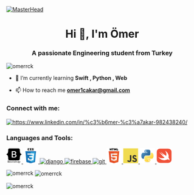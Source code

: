 
[![MasterHead](https://64.media.tumblr.com/19d1c00af9a8aee27ec95f7fa748e924/cfb682b8109d92c8-2c/s1280x1920/77a0fa6dcf6e24fad1a2f679f639e89ed68b91ea.jpg)](https://rishavchanda.io)
<h1 align="center">Hi 👋, I'm Ömer</h1>
<h3 align="center">A passionate Engineering student from Turkey</h3>

<p align="left"> <img src="https://komarev.com/ghpvc/?username=omerrck&label=Profile%20views&color=0e75b6&style=flat" alt="omerrck" /> </p>

- 🌱 I’m currently learning **Swift , Python , Web**

- 📫 How to reach me **omer1cakar@gmail.com**

<h3 align="left">Connect with me:</h3>
<p align="left">
<a href="https://linkedin.com/in/https://www.linkedin.com/in/%c3%b6mer-%c3%a7akar-982438240/" target="blank"><img align="center" src="https://raw.githubusercontent.com/rahuldkjain/github-profile-readme-generator/master/src/images/icons/Social/linked-in-alt.svg" alt="https://www.linkedin.com/in/%c3%b6mer-%c3%a7akar-982438240/" height="30" width="40" /></a>
</p>

<h3 align="left">Languages and Tools:</h3>
<p align="left"> <a href="https://getbootstrap.com" target="_blank" rel="noreferrer"> <img src="https://raw.githubusercontent.com/devicons/devicon/master/icons/bootstrap/bootstrap-plain-wordmark.svg" alt="bootstrap" width="40" height="40"/> </a> <a href="https://www.w3schools.com/css/" target="_blank" rel="noreferrer"> <img src="https://raw.githubusercontent.com/devicons/devicon/master/icons/css3/css3-original-wordmark.svg" alt="css3" width="40" height="40"/> </a> <a href="https://www.djangoproject.com/" target="_blank" rel="noreferrer"> <img src="https://cdn.worldvectorlogo.com/logos/django.svg" alt="django" width="40" height="40"/> </a> <a href="https://firebase.google.com/" target="_blank" rel="noreferrer"> <img src="https://www.vectorlogo.zone/logos/firebase/firebase-icon.svg" alt="firebase" width="40" height="40"/> </a> <a href="https://git-scm.com/" target="_blank" rel="noreferrer"> <img src="https://www.vectorlogo.zone/logos/git-scm/git-scm-icon.svg" alt="git" width="40" height="40"/> </a> <a href="https://www.w3.org/html/" target="_blank" rel="noreferrer"> <img src="https://raw.githubusercontent.com/devicons/devicon/master/icons/html5/html5-original-wordmark.svg" alt="html5" width="40" height="40"/> </a> <a href="https://developer.mozilla.org/en-US/docs/Web/JavaScript" target="_blank" rel="noreferrer"> <img src="https://raw.githubusercontent.com/devicons/devicon/master/icons/javascript/javascript-original.svg" alt="javascript" width="40" height="40"/> </a> <a href="https://www.python.org" target="_blank" rel="noreferrer"> <img src="https://raw.githubusercontent.com/devicons/devicon/master/icons/python/python-original.svg" alt="python" width="40" height="40"/> </a> <a href="https://developer.apple.com/swift/" target="_blank" rel="noreferrer"> <img src="https://raw.githubusercontent.com/devicons/devicon/master/icons/swift/swift-original.svg" alt="swift" width="40" height="40"/> </a> </p>

<p><img align="left" src="https://github-readme-stats.vercel.app/api/top-langs?username=omerrck&show_icons=true&locale=en&layout=compact" alt="omerrck" /></p>

<p>&nbsp;<img align="center" src="https://github-readme-stats.vercel.app/api?username=omerrck&show_icons=true&locale=en" alt="omerrck" /></p>

<p><img align="center" src="https://github-readme-streak-stats.herokuapp.com/?user=omerrck&" alt="omerrck" /></p>

